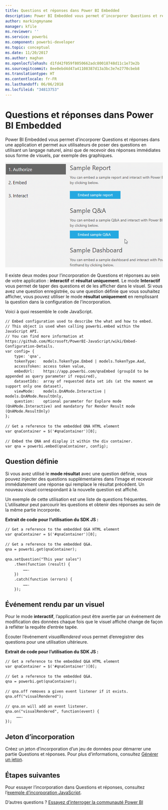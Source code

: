 ```yaml
---
title: Questions et réponses dans Power BI Embedded
description: Power BI Embedded vous permet d’incorporer Questions et réponses dans une application et permet aux utilisateurs de poser des questions en utilisant un langage naturel.
author: markingmyname
manager: kfile
ms.reviewer: ''
ms.service: powerbi
ms.component: powerbi-developer
ms.topic: conceptual
ms.date: 11/20/2017
ms.author: maghan
ms.openlocfilehash: d1fd42f059f8050662adc80018748d11c1e73e2b
ms.sourcegitcommit: 8ee0ebd4d47a41108387d13a3bc3e7e2770cbeb8
ms.translationtype: HT
ms.contentlocale: fr-FR
ms.lasthandoff: 06/06/2018
ms.locfileid: "34813753"
---
```

# <a name="qa-in-power-bi-embedded"></a>Questions et réponses dans Power BI Embedded
Power BI Embedded vous permet d’incorporer Questions et réponses dans une application et permet aux utilisateurs de poser des questions en utilisant un langage naturel, ainsi que de recevoir des réponses immédiates sous forme de visuels, par exemple des graphiques.

![Question Interactive Questions et réponses dans une image incorporée](media/qanda/embedded-qanda.gif)

Il existe deux modes pour l’incorporation de Questions et réponses au sein de votre application : **interactif** et **résultat uniquement**. Le mode **Interactif** vous permet de taper des questions et de les afficher dans le visuel. Si vous avez une question enregistrée, ou une question définie que vous souhaitez afficher, vous pouvez utiliser le mode **résultat uniquement** en remplissant la question dans la configuration de l’incorporation.

Voici à quoi ressemble le code JavaScript.

```
// Embed configuration used to describe the what and how to embed.
// This object is used when calling powerbi.embed within the JavaScript API.
// You can find more information at https://github.com/Microsoft/PowerBI-JavaScript/wiki/Embed-Configuration-Details.
var config= {
    type: 'qna',
    tokenType:   models.TokenType.Embed | models.TokenType.Aad,
    accessToken: access token value,
    embedUrl:    https://app.powerbi.com/qnaEmbed (groupId to be appended as query parameter if required),
    datasetIds:  array of requested data set ids (at the moment we support only one dataset),
    viewMode:    models.QnAMode.Interactive | models.QnAMode.ResultOnly,
    question:    optional parameter for Explore mode (QnAMode.Interactive) and mandatory for Render Result mode (QnAMode.ResultOnly)
};

// Get a reference to the embedded QNA HTML element
var qnaContainer = $('#qnaContainer')[0];

// Embed the QNA and display it within the div container.
var qna = powerbi.embed(qnaContainer, config);
```

## <a name="set-question"></a>Question définie
Si vous avez utilisé le **mode résultat** avec une question définie, vous pouvez injecter des questions supplémentaires dans l’image et recevoir immédiatement une réponse qui remplace le résultat précédent. Un nouveau visuel correspondant à la nouvelle question est affiché.

Un exemple de cette utilisation est une liste de questions fréquentes. L’utilisateur peut parcourir les questions et obtenir des réponses au sein de la même partie incorporée.

**Extrait de code pour l’utilisation du SDK JS :**  

```        
// Get a reference to the embedded Q&A HTML element
var qnaContainer = $('#qnaContainer')[0];

// Get a reference to the embedded Q&A.
qna = powerbi.get(qnaContainer);

qna.setQuestion("This year sales")
    .then(function (result) {
        …….
    })
    .catch(function (errors) {
        …….
    });
```

## <a name="visual-rendered-event"></a>Événement rendu par un visuel
Pour le mode **interactif**, l’application peut être avertie par un événement de modification des données chaque fois que le visuel affiché change de façon à refléter la requête d’entrée tapée.

Écouter l’événement *visualRendered* vous permet d’enregistrer des questions pour une utilisation ultérieure. 

**Extrait de code pour l’utilisation du SDK JS :**  

```
// Get a reference to the embedded Q&A HTML element
var qnaContainer = $('#qnaContainer')[0];

// Get a reference to the embedded Q&A.
qna = powerbi.get(qnaContainer);

// qna.off removes a given event listener if it exists.
qna.off("visualRendered");

// qna.on will add an event listener.
qna.on("visualRendered", function(event) {
     …….
});
```

## <a name="embed-token"></a>Jeton d’incorporation
Créez un jeton d’incorporation d’un jeu de données pour démarrer une partie Questions et réponses. Pour plus d’informations, consultez [Générer un jeton](https://docs.microsoft.com/rest/api/power-bi/embedtoken).

## <a name="next-steps"></a>Étapes suivantes
Pour essayer l’incorporation dans Questions et réponses, consultez l’[exemple d’incorporation JavaScript](https://microsoft.github.io/PowerBI-JavaScript/demo/).

D’autres questions ? [Essayez d’interroger la communauté Power BI](http://community.powerbi.com/)

